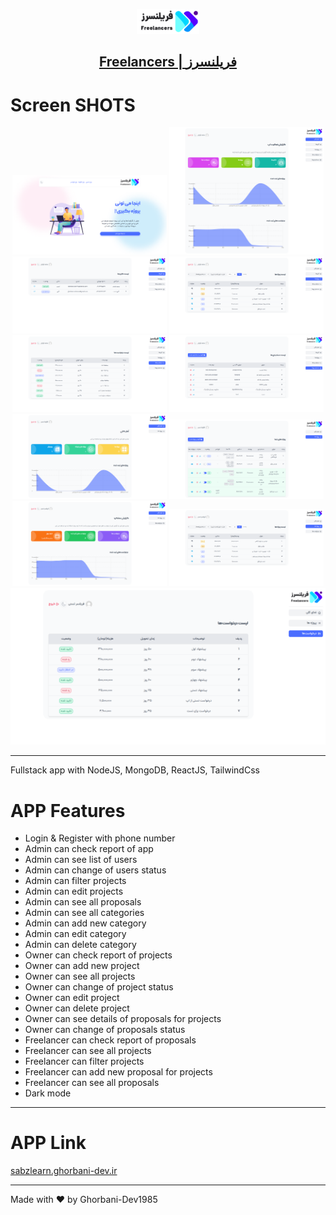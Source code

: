 <p align="center">
  <a href="#">
    <img  src="./src/Assets/Images/Logo/logo.png" width="100" alt="ghorbani-dev.ir"/>
    <h2 align="center">Freelancers | فریلنسرز</h2>
  </a>
</p>

# Screen SHOTS
<div align="center">
<img  src="./src/Assets/Images/ScreenShots/home.png" width="49%" alt="ghorbani-dev.ir"/>
<img  src="./src/Assets/Images/ScreenShots/admin-1.png" width="49%" alt="ghorbani-dev.ir"/>
</div>
<div align="center">
<img  src="./src/Assets/Images/ScreenShots/admin-2.png" width="49%" alt="ghorbani-dev.ir"/>
<img  src="./src/Assets/Images/ScreenShots/admin-3.png" width="49%" alt="ghorbani-dev.ir"/>
</div>
<div align="center">
<img  src="./src/Assets/Images/ScreenShots/admin-4.png" width="49%" alt="ghorbani-dev.ir"/>
<img  src="./src/Assets/Images/ScreenShots/admin-5.png" width="49%" alt="ghorbani-dev.ir"/>
</div>
<div align="center">
<img  src="./src/Assets/Images/ScreenShots/owner-1.png" width="49%" alt="ghorbani-dev.ir"/>
<img  src="./src/Assets/Images/ScreenShots/owner-2.png" width="49%" alt="ghorbani-dev.ir"/>
</div>
<div align="center">
<img  src="./src/Assets/Images/ScreenShots/Freelancers-1.png" width="49%" alt="ghorbani-dev.ir"/>
<img  src="./src/Assets/Images/ScreenShots/Freelancers-2.png" width="49%" alt="ghorbani-dev.ir"/>
</div>
<div align="center">
<img  src="./src/Assets/Images/ScreenShots/Freelancers-3.png" width="100%" alt="ghorbani-dev.ir"/>
</div>

---

Fullstack app with NodeJS, MongoDB, ReactJS, TailwindCss

# APP Features

<ul>
<li>Login & Register with phone number</li>
<li>Admin can check report of app</li>
<li>Admin can see list of users</li>
<li>Admin can change of users status</li>
<li>Admin can filter projects</li>
<li>Admin can edit projects</li>
<li>Admin can see all proposals</li>
<li>Admin can see all categories</li>
<li>Admin can add new category</li>
<li>Admin can edit category</li>
<li>Admin can delete category</li>
<li>Owner can check report of projects</li>
<li>Owner can add new project</li>
<li>Owner can see all projects</li>
<li>Owner can change of project status</li>
<li>Owner can edit project</li>
<li>Owner can delete project</li>
<li>Owner can see details of proposals for projects</li>
<li>Owner can change of proposals status</li>
<li>Freelancer can check report of proposals</li>
<li>Freelancer can see all projects</li>
<li>Freelancer can filter projects</li>
<li>Freelancer can add new proposal for projects</li>
<li>Freelancer can see all proposals</li>
<li>Dark mode</li>
</ul>

---

# APP Link

[sabzlearn.ghorbani-dev.ir](https://freelancers.ghorbani-dev.ir/)


---

Made with :heart: by Ghorbani-Dev1985